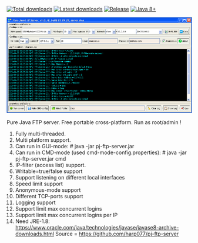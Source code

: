 [![Total downloads](https://img.shields.io/github/downloads/harp077/pj-ftp-server/total.svg)](https://github.com/harp077/pj-ftp-server/releases)
[![Latest downloads](https://img.shields.io/github/downloads/harp077/pj-ftp-server/latest/total.svg)](https://github.com/harp077/pj-ftp-server/releases)
[![Release](https://img.shields.io/github/release/harp077/pj-ftp-server)](https://github.com/harp077/pj-ftp-server/releases)
[![Java 8+](https://img.shields.io/badge/Java-8%2B-teal)](https://www.oracle.com/java/technologies/javase/javase8-archive-downloads.html)

![ftp](pj-ftp-server.png?raw=true)

Pure Java FTP server. Free portable cross-platform.
Run as root/admin !
1) Fully multi-threaded.
2) Multi platform support.
3) Can run in GUI-mode:  # java -jar pj-ftp-server.jar
4) Can run in CMD-mode (used cmd-mode-config.properties):  # java -jar pj-ftp-server.jar cmd
5) IP-filter (access list) support.
6) Writable=true/false support
7) Support listening on different local interfaces
8) Speed limit support
9) Anonymous-mode support
10) Different TCP-ports support
11) Logging support
12) Support limit max concurrent logins
13) Support limit max concurrent logins per IP
14) Need JRE-1.8: 
https://www.oracle.com/java/technologies/javase/javase8-archive-downloads.html
Source = https://github.com/harp077/pj-ftp-server
